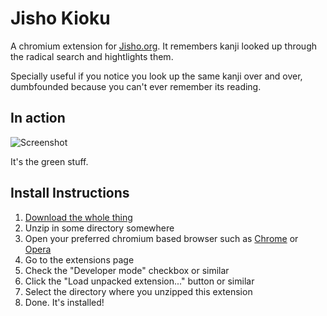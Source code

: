 Jisho Kioku
===========

A chromium extension for [Jisho.org](http://jisho.org). It remembers kanji looked up through the radical search and hightlights them.

Specially useful if you notice you look up the same kanji over and over, dumbfounded because you can't ever remember its reading.

## In action

![Screenshot](http://i.imgur.com/YVn8HzB.png)

It's the green stuff.


## Install Instructions

1. [Download the whole thing](https://github.com/odraencoded/jisho-kioku/archive/master.zip)
2. Unzip in some directory somewhere
3. Open your preferred chromium based browser such as [Chrome](http://www.google.com/chrome) or [Opera](http://opera.com)
4. Go to the extensions page
5. Check the "Developer mode" checkbox or similar
6. Click the "Load unpacked extension..." button or similar
7. Select the directory where you unzipped this extension
8. Done. It's installed!

